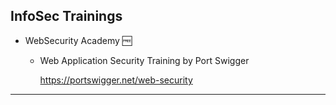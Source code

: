 ## InfoSec Trainings

* WebSecurity Academy :free:
    * Web Application Security Training by Port Swigger

        https://portswigger.net/web-security

---